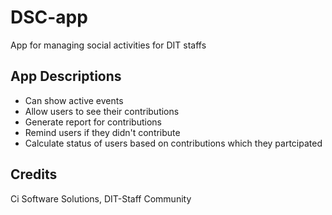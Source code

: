 # DSC-app
App for managing social activities for DIT staffs

## App Descriptions
  - Can show active events
  - Allow users to see their contributions
  - Generate report for contributions
  - Remind users if they didn't contribute
  - Calculate status of users based on contributions which they partcipated

## Credits
Ci Software Solutions, DIT-Staff Community
